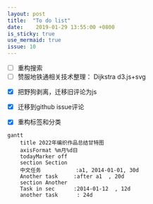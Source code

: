 ```yaml
---
layout: post
title:  "To do list"
date:    2019-01-29 13:55:00 +0800
is_sticky: true
use_mermaid: true
issue: 10
---
```

* [ ] 重构搜索
* [ ] 赞服地铁通相关技术整理： Dijkstra d3.js+svg 

<!--more-->
* [x] 把野狗剥离，迁移旧评论为js
* [x] 迁移到github issue评论
* [x] 重构标签和分类


```mermaid
gantt
    title 2022年编织作品总结甘特图
    axisFormat %m月%d日
    todayMarker off
    section Section
    中文任务           :a1, 2014-01-01, 30d
    Another task     :after a1  , 20d
    section Another
    Task in sec      :2014-01-12  , 12d
    another task      : 24d
```


